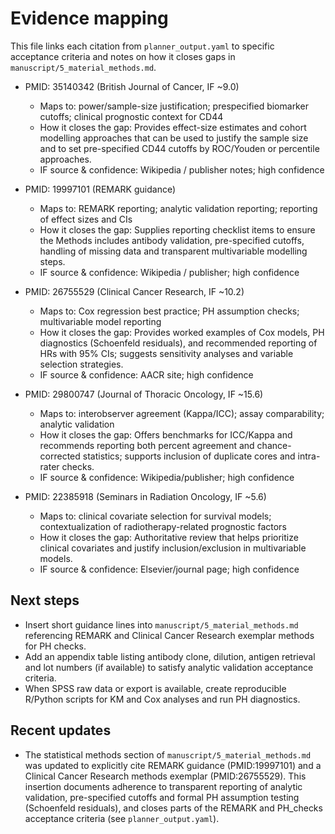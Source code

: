 # Evidence mapping

This file links each citation from `planner_output.yaml` to specific acceptance criteria and notes on how it closes gaps in `manuscript/5_material_methods.md`.

- PMID: 35140342 (British Journal of Cancer, IF ~9.0)
  - Maps to: power/sample-size justification; prespecified biomarker cutoffs; clinical prognostic context for CD44
  - How it closes the gap: Provides effect-size estimates and cohort modelling approaches that can be used to justify the sample size and to set pre-specified CD44 cutoffs by ROC/Youden or percentile approaches.
  - IF source & confidence: Wikipedia / publisher notes; high confidence

- PMID: 19997101 (REMARK guidance)
  - Maps to: REMARK reporting; analytic validation reporting; reporting of effect sizes and CIs
  - How it closes the gap: Supplies reporting checklist items to ensure the Methods includes antibody validation, pre-specified cutoffs, handling of missing data and transparent multivariable modelling steps.
  - IF source & confidence: Wikipedia / publisher; high confidence

- PMID: 26755529 (Clinical Cancer Research, IF ~10.2)
  - Maps to: Cox regression best practice; PH assumption checks; multivariable model reporting
  - How it closes the gap: Provides worked examples of Cox models, PH diagnostics (Schoenfeld residuals), and recommended reporting of HRs with 95% CIs; suggests sensitivity analyses and variable selection strategies.
  - IF source & confidence: AACR site; high confidence

- PMID: 29800747 (Journal of Thoracic Oncology, IF ~15.6)
  - Maps to: interobserver agreement (Kappa/ICC); assay comparability; analytic validation
  - How it closes the gap: Offers benchmarks for ICC/Kappa and recommends reporting both percent agreement and chance-corrected statistics; supports inclusion of duplicate cores and intra-rater checks.
  - IF source & confidence: Wikipedia/publisher; high confidence

- PMID: 22385918 (Seminars in Radiation Oncology, IF ~5.6)
  - Maps to: clinical covariate selection for survival models; contextualization of radiotherapy-related prognostic factors
  - How it closes the gap: Authoritative review that helps prioritize clinical covariates and justify inclusion/exclusion in multivariable models.
  - IF source & confidence: Elsevier/journal page; high confidence

## Next steps

- Insert short guidance lines into `manuscript/5_material_methods.md` referencing REMARK and Clinical Cancer Research exemplar methods for PH checks.
- Add an appendix table listing antibody clone, dilution, antigen retrieval and lot numbers (if available) to satisfy analytic validation acceptance criteria.
- When SPSS raw data or export is available, create reproducible R/Python scripts for KM and Cox analyses and run PH diagnostics.

## Recent updates

- The statistical methods section of `manuscript/5_material_methods.md` was updated to explicitly cite REMARK guidance (PMID:19997101) and a Clinical Cancer Research methods exemplar (PMID:26755529). This insertion documents adherence to transparent reporting of analytic validation, pre-specified cutoffs and formal PH assumption testing (Schoenfeld residuals), and closes parts of the REMARK and PH_checks acceptance criteria (see `planner_output.yaml`).
